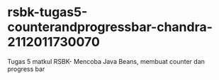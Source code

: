 # rsbk-tugas5-counterandprogressbar-chandra-2112011730070
Tugas 5 matkul RSBK- Mencoba Java Beans, membuat counter dan progress bar
